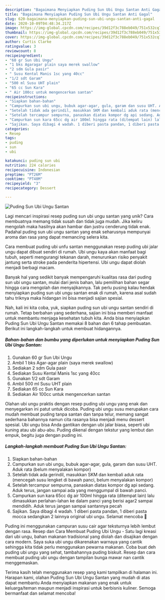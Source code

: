 ```yaml
---
description: "Bagaimana Menyiapkan Puding Sun Ubi Ungu Santan Anti Gagal"
title: "Bagaimana Menyiapkan Puding Sun Ubi Ungu Santan Anti Gagal"
slug: 620-bagaimana-menyiapkan-puding-sun-ubi-ungu-santan-anti-gagal
date: 2020-10-09T04:48:34.217Z
image: https://img-global.cpcdn.com/recipes/39d12f3c788eb049/751x532cq70/puding-sun-ubi-ungu-santan-foto-resep-utama.jpg
thumbnail: https://img-global.cpcdn.com/recipes/39d12f3c788eb049/751x532cq70/puding-sun-ubi-ungu-santan-foto-resep-utama.jpg
cover: https://img-global.cpcdn.com/recipes/39d12f3c788eb049/751x532cq70/puding-sun-ubi-ungu-santan-foto-resep-utama.jpg
author: Curtis Clarke
ratingvalue: 3
reviewcount: 8
recipeingredient:
- "60 gr Sun Ubi Ungu"
- "1 bks Agaragar plain saya merek swallow"
- "2 sdm Gula pasir"
- " Susu Kental Manis 1sc yang 40cc"
- "1/2 sdt Garam"
- "500 ml Susu UHT plain"
- "65 cc Sun Kara"
- " Air 100cc untuk mengencerkan santan"
recipeinstructions:
- "Siapkan bahan-bahan"
- "Campurkan sun ubi ungu, bubuk agar-agar, gula, garam dan susu UHT. Aduk rata (belum menyalakan kompor)"
- "Setelah tidak ada gerindil, masukkan SKM dan kembali aduk rata (mencegah susu lengket di bawah panci, belum menyalakan kompor)"
- "Setelah tercampur sempurna, panaskan diatas kompor dg api sedang. Aduk terus, jangan sampai ada yang menggumpal di bawah panci."
- "Campurkan sun kara 65cc dg air 100ml hingga rata (ditempat lain) lalu dimasukkan perlahan-lahan ke dalam panci yang berisi agar2 sampai mendidih. Aduk terus jangan sampai santannya pecah"
- "Sajikan. Saya dibagi 4 wadah. 1 diberi pasta pandan, 1 diberi pasta mocca sedangkan 2 lainnya original ubi ungu. Selamat mencoba 🤗"
categories:
- Resep
tags:
- puding
- sun
- ubi

katakunci: puding sun ubi 
nutrition: 224 calories
recipecuisine: Indonesian
preptime: "PT26M"
cooktime: "PT40M"
recipeyield: "3"
recipecategory: Dessert

---
```



![Puding Sun Ubi Ungu Santan](https://img-global.cpcdn.com/recipes/39d12f3c788eb049/751x532cq70/puding-sun-ubi-ungu-santan-foto-resep-utama.jpg)

Lagi mencari inspirasi resep puding sun ubi ungu santan yang unik? Cara membuatnya memang tidak susah dan tidak juga mudah. Jika keliru mengolah maka hasilnya akan hambar dan justru cenderung tidak enak. Padahal puding sun ubi ungu santan yang enak seharusnya mempunyai aroma dan rasa yang dapat memancing selera kita.

Cara membuat puding ubi unfu santan menggunakan resep puding ubi jalar ungu dapat dibuat sendiri di rumah. Ubi ungu kaya akan manfaat bagi tubuh, seperti mengurangi tekanan darah, menurunkan risiko penyakit jantung serta stroke pada penderita hipertensi. Ubi ungu dapat diolah menjadi berbagi macam.

Banyak hal yang sedikit banyak mempengaruhi kualitas rasa dari puding sun ubi ungu santan, mulai dari jenis bahan, lalu pemilihan bahan segar hingga cara mengolah dan menyajikannya. Tak perlu pusing kalau hendak menyiapkan puding sun ubi ungu santan enak di rumah, karena asal sudah tahu triknya maka hidangan ini bisa menjadi sajian spesial.


Nah, kali ini kita coba, yuk, siapkan puding sun ubi ungu santan sendiri di rumah. Tetap berbahan yang sederhana, sajian ini bisa memberi manfaat untuk membantu menjaga kesehatan tubuh kita. Anda bisa menyiapkan Puding Sun Ubi Ungu Santan memakai 8 bahan dan 6 tahap pembuatan. Berikut ini langkah-langkah untuk membuat hidangannya.

<!--inarticleads1-->

##### Bahan-bahan dan bumbu yang diperlukan untuk menyiapkan Puding Sun Ubi Ungu Santan:

1. Gunakan 60 gr Sun Ubi Ungu
1. Ambil 1 bks Agar-agar plain (saya merek swallow)
1. Sediakan 2 sdm Gula pasir
1. Sediakan  Susu Kental Manis 1sc yang 40cc
1. Gunakan 1/2 sdt Garam
1. Ambil 500 ml Susu UHT plain
1. Sediakan 65 cc Sun Kara
1. Sediakan  Air 100cc untuk mengencerkan santan


Olahan ubi ungu praktis dengan resep puding ubi ungu yang enak dan menyegarkan ini patut untuk dicoba. Puding ubi ungu susu merupakan cara mudah membuat puding tanpa santan dan tanpa telur, memang sangat sederhana bahannya namun cita rasanya bisa menjadi menu dessert spesial. Ubi ungu bisa Anda gantikan dengan ubi jalar biasa, seperti ubi kuning atau ubi abu-abu. Puding dikenal dengan tekstur yang lembut dan empuk, begitu juga dengan puding ini. 

<!--inarticleads2-->

##### Langkah-langkah membuat Puding Sun Ubi Ungu Santan:

1. Siapkan bahan-bahan
1. Campurkan sun ubi ungu, bubuk agar-agar, gula, garam dan susu UHT. Aduk rata (belum menyalakan kompor)
1. Setelah tidak ada gerindil, masukkan SKM dan kembali aduk rata (mencegah susu lengket di bawah panci, belum menyalakan kompor)
1. Setelah tercampur sempurna, panaskan diatas kompor dg api sedang. Aduk terus, jangan sampai ada yang menggumpal di bawah panci.
1. Campurkan sun kara 65cc dg air 100ml hingga rata (ditempat lain) lalu dimasukkan perlahan-lahan ke dalam panci yang berisi agar2 sampai mendidih. Aduk terus jangan sampai santannya pecah
1. Sajikan. Saya dibagi 4 wadah. 1 diberi pasta pandan, 1 diberi pasta mocca sedangkan 2 lainnya original ubi ungu. Selamat mencoba 🤗


Puding ini menggunakan campuran susu cair agar teksturnya lebih lembut dengan rasa. Resep dan Cara Membuat Puding Ubi Ungu - Satu lagi kreasi dari ubi ungu, bahan makanan tradisional yang diolah dan disajikan dengan cara modern. Saya suka ubi ungu dikarenakan warnaya yang cantik sehingga kita tidak perlu menggunakan pewarna makanan. Coba buat deh puding ubi ungu yang sehat, tambahannya puding biskuit. Resep dan cara membuat puding ubi ungu dengan tampilan bunga mawar nan cantik menggemaskan. 

Terima kasih telah menggunakan resep yang kami tampilkan di halaman ini. Harapan kami, olahan Puding Sun Ubi Ungu Santan yang mudah di atas dapat membantu Anda menyiapkan makanan yang enak untuk keluarga/teman maupun menjadi inspirasi untuk berbisnis kuliner. Semoga bermanfaat dan selamat mencoba!
